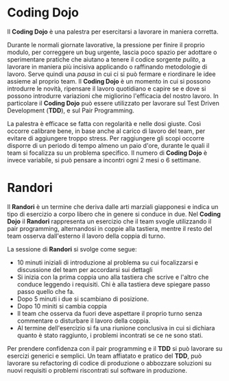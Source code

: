 
# Coding Dojo

Il **Coding Dojo** è una palestra per esercitarsi a lavorare in maniera corretta.

Durante le normali giornate lavorative, la pressione per finire il proprio modulo, per correggere un bug urgente,
lascia poco spazio per adottare o sperimentare pratiche che aiutano a tenere il codice sorgente _pulito_, a lavorare in
 maniera più incisiva applicando o raffinando metodologie di lavoro.
Serve quindi una _pausa_ in cui ci si può fermare e riordinare le idee assieme al proprio team.
Il **Coding Dojo** è un momento in cui si possono introdurre le novità, ripensare il lavoro quotidiano e capire se e dove
si possono introdurre variazioni che migliorino l'efficacia del nostro lavoro.
In particolare il **Coding Dojo** può essere utilizzato per lavorare sul Test Driven Development (**TDD**), e sul Pair
Programming.

La palestra è efficace se fatta con regolarità e nelle dosi giuste. Così occorre calibrare bene, in base anche al carico
di lavoro del team, per evitare di aggiungere troppo stress.
Per raggiungere gli scopi occorre disporre di un periodo di tempo almeno un paio d'ore, durante le quali il team si
focalizza su un problema specifico.
Il numero di **Coding Dojo** è invece variabile, si può pensare a incontri ogni 2 mesi o 6 settimane.

# Randori

Il **Randori** è un termine che deriva dalle arti marziali giapponesi e indica un tipo di esercizio a corpo libero che
in genere si conduce in due.
Nel **Coding Dojo** il **Randori** rappresenta un esercizio che il team svogle utilizzando il pair programming,
alternandosi in coppie alla tastiera, mentre il resto del team osserva dall'esterno il lavoro della coppia di turno.

La sessione di **Randori** si svolge come segue:

 * 10 minuti iniziali di introduzione al problema su cui focalizzarsi e discussione del team per accordarsi sui dettagli
 * Si inizia con la prima coppia uno alla tastiera che scrive e l'altro che conduce leggendo i requisiti. Chi è alla
  tastiera deve spiegare passo passo quello che fa.
 * Dopo 5 minuti i due si scambiano di posizione.
 * Dopo 10 miniti si cambia coppia
 * Il team che osserva da fuori deve aspettare il proprio turno senza commentare o disturbare il lavoro della coppia.
 * Al termine dell'esercizio si fa una riunione conclusiva in cui si dichiara quanto è stato raggiunto, i problemi
   incontrati se ce ne sono stati.

Per prendere confidenza con il pair programming e il **TDD** si può lavorare su esercizi generici e semplici. Un team
affiatato e pratico del **TDD**, può lavorare su refactoring di codice di produzione o abbozzare soluzioni su nuovi
requisiti o problemi riscontrati sul software in produzione.
